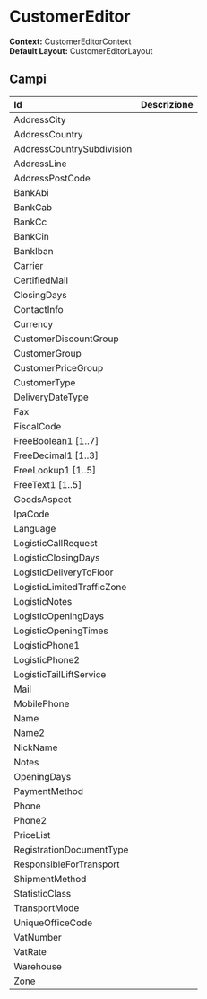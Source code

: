# CustomerEditor

  
 **Context:** CustomerEditorContext   
 **Default Layout:** CustomerEditorLayout

## Campi

| Id | Descrizione |
| :--- | :--- |
| AddressCity |  |
| AddressCountry |  |
| AddressCountrySubdivision |  |
| AddressLine |  |
| AddressPostCode |  |
| BankAbi |  |
| BankCab |  |
| BankCc |  |
| BankCin |  |
| BankIban |  |
| Carrier |  |
| CertifiedMail |  |
| ClosingDays |  |
| ContactInfo |  |
| Currency |  |
| CustomerDiscountGroup |  |
| CustomerGroup |  |
| CustomerPriceGroup |  |
| CustomerType |  |
| DeliveryDateType |  |
| Fax |  |
| FiscalCode |  |
| FreeBoolean1 \[1..7\] |  |
| FreeDecimal1 \[1..3\] |  |
| FreeLookup1 \[1..5\] |  |
| FreeText1 \[1..5\] |  |
| GoodsAspect |  |
| IpaCode |  |
| Language |  |
| LogisticCallRequest |  |
| LogisticClosingDays |  |
| LogisticDeliveryToFloor |  |
| LogisticLimitedTrafficZone |  |
| LogisticNotes |  |
| LogisticOpeningDays |  |
| LogisticOpeningTimes |  |
| LogisticPhone1 |  |
| LogisticPhone2 |  |
| LogisticTailLiftService |  |
| Mail |  |
| MobilePhone |  |
| Name |  |
| Name2 |  |
| NickName |  |
| Notes |  |
| OpeningDays |  |
| PaymentMethod |  |
| Phone |  |
| Phone2 |  |
| PriceList |  |
| RegistrationDocumentType |  |
| ResponsibleForTransport |  |
| ShipmentMethod |  |
| StatisticClass |  |
| TransportMode |  |
| UniqueOfficeCode |  |
| VatNumber |  |
| VatRate |  |
| Warehouse |  |
| Zone |  |

